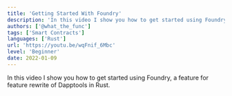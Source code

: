 ```yaml
---
title: 'Getting Started With Foundry'
description: 'In this video I show you how to get started using Foundry, a feature for feature rewrite of Dapptools in Rust.'
authors: ['@what_the_func']
tags: ['Smart Contracts']
languages: ['Rust']
url: 'https://youtu.be/wqFnif_6Mbc'
level: 'Beginner'
date: 2022-01-09
---
```


In this video I show you how to get started using Foundry, a feature for feature rewrite of Dapptools in Rust.
